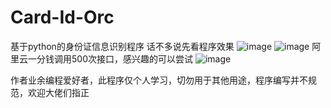# Card-Id-Orc
基于python的身份证信息识别程序
话不多说先看程序效果
![image](https://user-images.githubusercontent.com/34267901/187017227-58dab137-275d-4acc-95d4-a66f2fca9840.png)
![image](https://user-images.githubusercontent.com/34267901/187017259-508a7bdc-fa49-4ae0-8ebf-f4abee3161b5.png)
阿里云一分钱调用500次接口，感兴趣的可以尝试
![image](https://user-images.githubusercontent.com/34267901/187017273-1aefc3ea-deb3-4411-b82b-77fad63d43ab.png)


作者业余编程爱好者，此程序仅个人学习，切勿用于其他用途，程序编写并不规范，欢迎大佬们指正
